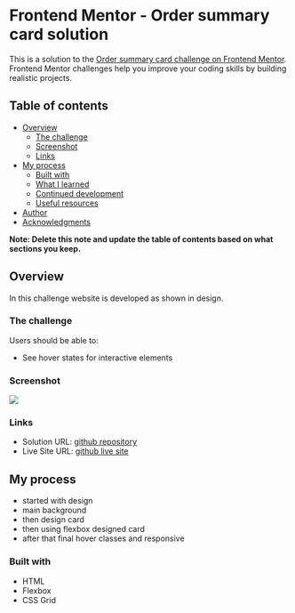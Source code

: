 # Frontend Mentor - Order summary card solution

This is a solution to the [Order summary card challenge on Frontend Mentor](https://www.frontendmentor.io/challenges/order-summary-component-QlPmajDUj). Frontend Mentor challenges help you improve your coding skills by building realistic projects.

## Table of contents

- [Overview](#overview)
  - [The challenge](#the-challenge)
  - [Screenshot](#screenshot)
  - [Links](#links)
- [My process](#my-process)
  - [Built with](#built-with)
  - [What I learned](#what-i-learned)
  - [Continued development](#continued-development)
  - [Useful resources](#useful-resources)
- [Author](#author)
- [Acknowledgments](#acknowledgments)

**Note: Delete this note and update the table of contents based on what sections you keep.**

## Overview

In this challenge website is developed as shown in design.

### The challenge

Users should be able to:

- See hover states for interactive elements

### Screenshot

![](images/result.jpg)



### Links

- Solution URL: [github repository](https://github.com/avirajwalunj/order-summary-component)
- Live Site URL: [github live site](https://avirajwalunj.github.io/order-summary-component/)

## My process
- started with design
- main background
- then design card
- then using flexbox designed card
- after that final hover classes and responsive

### Built with

- HTML
- Flexbox
- CSS Grid
